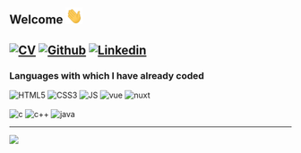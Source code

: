 <h2 align="left">
Welcome <img src="https://raw.githubusercontent.com/ABSphreak/ABSphreak/master/gifs/Hi.gif" width="30px" /></h2>


[![CV](https://img.shields.io/badge/-CV-yellow?style=for-the-badge)](https://github.com/Leoglme/Leoglme/blob/main/cv-leo-guillaume.pdf)
[![Github](https://img.shields.io/badge/-Github-000?style=for-the-badge&logo=Github&logoColor=white)](https://github.com/LaGeogeoTeam)
[![Linkedin](https://img.shields.io/badge/-LinkedIn-blue?style=for-the-badge&logo=Linkedin&logoColor=white)](https://www.linkedin.com/in/geoffrey-guillou%C3%ABt-534454252/)
----

<h3>Languages with which I have already coded</h3>
<p>
 
  <img alt="HTML5" src="https://img.shields.io/badge/HTML5-E34F26?style=for-the-badge&logo=html5&logoColor=white" />
  <img alt="CSS3" src="https://img.shields.io/badge/CSS3-1572B6?style=for-the-badge&logo=css3&logoColor=white" />
  <img alt="JS" src="https://img.shields.io/badge/JavaScript-F7DF1E?style=for-the-badge&logo=javascript&logoColor=black" />
  <img alt="vue" src="https://img.shields.io/badge/-Vue.js-35495E?style=for-the-badge&logo=vue.js&logoColor=4FC08D" />
  <img alt="nuxt" src="https://img.shields.io/badge/Nuxt-2f495e?style=for-the-badge&logo=nuxt.js&logoColor=#00c58e" />
  <br><br>
  <img alt="c" src="https://img.shields.io/badge/C-00599C?style=for-the-badge&logo=c&logoColor=white" />  
  <img alt="c++" src="https://img.shields.io/badge/C++-00599C?style=for-the-badge&logo=C%2B%2B&logoColor=white" />
  <img alt ="java" src="https://img.shields.io/badge/Java-ED8B00?style=for-the-badge&logo=java&logoColor=white" />
   

</p>
<hr>

<img align="left" src="https://github-readme-stats.vercel.app/api/top-langs/?username=LaGeogeoTeam&layout=compact&show_icons=true&title_color=fff&icon_color=79ff97&text_color=9f9f9f&bg_color=151515&show_icons=true&count_private=true&hide_border=true">


